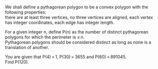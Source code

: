   <p>We shall define a pythagorean polygon  to be a convex polygon with the following properties:<br />    there are at least three vertices,  no three vertices are aligned,  each vertex has integer coordinates,  each edge has integer length.</p>      <p>For a given integer n, define P(n) as the number of distinct pythagorean polygons for which the perimeter is &le;&thinsp;n.<br />  Pythagorean polygons should be considered distinct as long as none is a translation of another.</p>    <p>You are given that P(4)&thinsp;=&thinsp;1, P(30)&thinsp;=&thinsp;3655 and P(60)&thinsp;=&thinsp;891045.<br />  Find P(120).</p>  